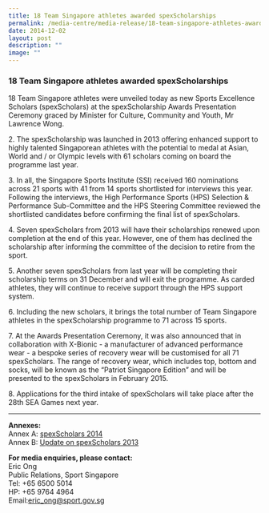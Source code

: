```yaml
---
title: 18 Team Singapore athletes awarded spexScholarships
permalink: /media-centre/media-release/18-team-singapore-athletes-awarded-spexscholarships/
date: 2014-12-02
layout: post
description: ""
image: ""
---
```

### **18 Team Singapore athletes awarded spexScholarships**
18 Team Singapore athletes were unveiled today as new Sports Excellence Scholars (spexScholars) at the spexScholarship Awards Presentation Ceremony graced by Minister for Culture, Community and Youth, Mr Lawrence Wong.

2\. The spexScholarship was launched in 2013 offering enhanced support to highly talented Singaporean athletes with the potential to medal at Asian, World and / or Olympic levels with 61 scholars coming on board the programme last year.

3\. In all, the Singapore Sports Institute (SSI) received 160 nominations across 21 sports with 41 from 14 sports shortlisted for interviews this year. Following the interviews, the High Performance Sports (HPS) Selection & Performance Sub-Committee and the HPS Steering Committee reviewed the shortlisted candidates before confirming the final list of spexScholars.

4\. Seven spexScholars from 2013 will have their scholarships renewed upon completion at the end of this year. However, one of them has declined the scholarship after informing the committee of the decision to retire from the sport.

5\. Another seven spexScholars from last year will be completing their scholarship terms on 31 December and will exit the programme. As carded athletes, they will continue to receive support through the HPS support system.

6\. Including the new scholars, it brings the total number of Team Singapore athletes in the spexScholarship programme to 71 across 15 sports.

7\. At the Awards Presentation Ceremony, it was also announced that in collaboration with X-Bionic - a manufacturer of advanced performance wear - a bespoke series of recovery wear will be customised for all 71 spexScholars. The range of recovery wear, which includes top, bottom and socks, will be known as the “Patriot Singapore Edition” and will be presented to the spexScholars in February 2015.

8\. Applications for the third intake of spexScholars will take place after the 28th SEA Games next year.

----

**Annexes:**
<br>Annex A: [spexScholars 2014](/files/Media%20Centre/Media%20Release/2014/December/Annex%20A%20%20spexScholars%202014.pdf)
<br>Annex B: [Update on spexScholars 2013](/files/Media%20Centre/Media%20Release/2014/December/Annex%20B%20%20Updated%20List%20of%20spexScholars%202013.pdf)

**For media enquiries, please contact:**  
Eric Ong<br>
Public Relations, Sport Singapore<br>
Tel: +65 6500 5014<br>
HP: +65 9764 4964<br>
Email:[eric\_ong@sport.gov.sg](mailto:eric_ong@sport.gov.sg)